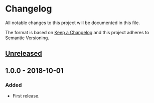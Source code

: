 # Changelog
All notable changes to this project will be documented in this file.

The format is based on [Keep a Changelog](http://keepachangelog.com/en/1.0.0/) and this project adheres to Semantic Versioning.

## [Unreleased]


## 1.0.0 - 2018-10-01
### Added
- First release.

[Unreleased]: https://github.com/RobJohnston/Ndax.Api/compare/v1.0.0...HEAD